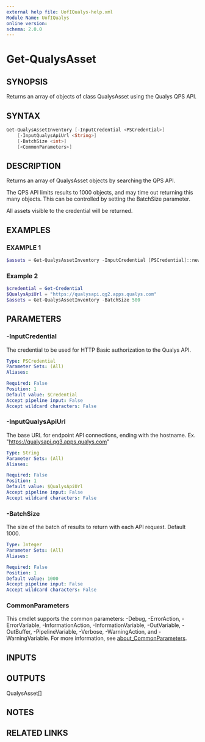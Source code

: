 ```yaml
---
external help file: UofIQualys-help.xml
Module Name: UofIQualys
online version:
schema: 2.0.0
---
```


# Get-QualysAsset

## SYNOPSIS

Returns an array of objects of class QualysAsset using the Qualys QPS API.

## SYNTAX

```powershell
Get-QualysAssetInventory [-InputCredential <PSCredential>]
    [-InputQualysApiUrl <String>]
    [-BatchSize <int>]
    [<CommonParameters>]
```

## DESCRIPTION

Returns an array of QualysAsset objects by searching the QPS API.

The QPS API limits results to 1000 objects, and may time out returning this many objects. This can be controlled by setting the BatchSize parameter.

All assets visible to the credential will be returned.

## EXAMPLES

### EXAMPLE 1

```powershell
$assets = Get-QualysAssetInventory -InputCredential [PSCredential]::new("qapiuser", (Get-AzKeyVaultSecret -VaultName "MyAzKeyVault" -Name "qualys-password").SecretValue) -InputQualysApiUrl "https://qualysapi.qg2.apps.qualys.com"
```

### Example 2

```powershell
$credential = Get-Credential
$QualysApiUrl = "https://qualysapi.qg2.apps.qualys.com"
$assets = Get-QualysAssetInventory -BatchSize 500
```

## PARAMETERS

### -InputCredential

The credential to be used for HTTP Basic authorization to the Qualys API.

```yaml
Type: PSCredential
Parameter Sets: (All)
Aliases:

Required: False
Position: 1
Default value: $Credential
Accept pipeline input: False
Accept wildcard characters: False
```

### -InputQualysApiUrl

The base URL for endpoint API connections, ending with the hostname. Ex. "<https://qualysapi.qg3.apps.qualys.com>"

```yaml
Type: String
Parameter Sets: (All)
Aliases:

Required: False
Position: 1
Default value: $QualysApiUrl
Accept pipeline input: False
Accept wildcard characters: False
```

### -BatchSize

The size of the batch of results to return with each API request. Default 1000.

```yaml
Type: Integer
Parameter Sets: (All)
Aliases:

Required: False
Position: 1
Default value: 1000
Accept pipeline input: False
Accept wildcard characters: False
```

### CommonParameters

This cmdlet supports the common parameters: -Debug, -ErrorAction, -ErrorVariable, -InformationAction, -InformationVariable, -OutVariable, -OutBuffer, -PipelineVariable, -Verbose, -WarningAction, and -WarningVariable. For more information, see [about_CommonParameters](http://go.microsoft.com/fwlink/?LinkID=113216).

## INPUTS

## OUTPUTS

QualysAsset[]

## NOTES

## RELATED LINKS
